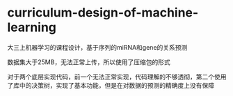 # curriculum-design-of-machine-learning
大三上机器学习的课程设计，基于序列的miRNA和gene的关系预测

数据集大于25MB，无法正常上传，所以使用了压缩包的形式

对于两个底层实现代码，前一个无法正常实现，代码理解的不够透彻，第二个使用了库中的决策树，实现了基本功能，但是在对数据的预测的精确度上没有保障
